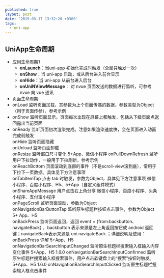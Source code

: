 ```yaml
---
published: true
layout: post
date: '2019-08-17 13:32:20 +0300'
tags:
  - uni-app
---
```

## UniApp生命周期

- 应用生命周期1
   + **onLaunch**：当uni-app 初始化完成时触发（全局只触发一次）
   + **onShow**：当 uni-app 启动，或从后台进入前台显示
   + **onHide**：当 uni-app 从前台进入后台
   + **onUniNViewMessage**：	对 nvue 页面发送的数据进行监听，可参考 nvue 向 vue 通讯
- 页面生命周期
 - onLoad	监听页面加载，其参数为上个页面传递的数据，参数类型为Object（用于页面传参），参考示例		
 - onShow	监听页面显示。页面每次出现在屏幕上都触发，包括从下级页面点返回露出当前页面		
 - onReady	监听页面初次渲染完成。注意如果渲染速度快，会在页面进入动画完成前触发		
onHide	监听页面隐藏		
onUnload	监听页面卸载		
onResize	监听窗口尺寸变化	5+App、微信小程序	
onPullDownRefresh	监听用户下拉动作，一般用于下拉刷新，参考示例		
onReachBottom	页面滚动到底部的事件（不是scroll-view滚到底），常用于下拉下一页数据。具体见下方注意事项		
onTabItemTap	点击 tab 时触发，参数为Object，具体见下方注意事项	微信小程序、百度小程序、H5、5+App（自定义组件模式）	
onShareAppMessage	用户点击右上角分享	微信小程序、百度小程序、头条小程序、支付宝小程序	
onPageScroll	监听页面滚动，参数为Object		
onNavigationBarButtonTap	监听原生标题栏按钮点击事件，参数为Object	5+ App、H5	
onBackPress	监听页面返回，返回 event = {from:backbutton、 navigateBack} ，backbutton 表示来源是左上角返回按钮或 android 返回键；navigateBack表示来源是 uni.navigateBack ；详细说明及使用：onBackPress 详解	5+App、H5	
onNavigationBarSearchInputChanged	监听原生标题栏搜索输入框输入内容变化事件	5+App、H5	1.6.0
onNavigationBarSearchInputConfirmed	监听原生标题栏搜索输入框搜索事件，用户点击软键盘上的“搜索”按钮时触发。	5+App、H5	1.6.0
onNavigationBarSearchInputClicked	监听原生标题栏搜索输入框点击事件
